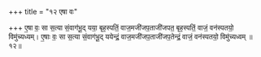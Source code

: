 +++
title = "१२ एषा वः"

+++
ए॒षा वः॒ सा स॒त्या सं॒वाग॑भू॒द् यया॒ बृह॒स्पतिं॒ वाज॒मजी॑जप॒ताजी॑जपत॒ बृह॒स्पतिं॒ वाजं॒ वन॑स्पतयो॒ विमु॑च्यध्यम्। ए॒षाः वः॒ सा स॒त्या सं॒वाग॑भू॒द् ययेन्द्रं॒ वाज॒मजी॑जप॒ताजी॑जप॒तेन्द्रं॒ वाजं॒ वन॑स्पतयो॒ विमु॑च्यध्वम् ॥१२॥